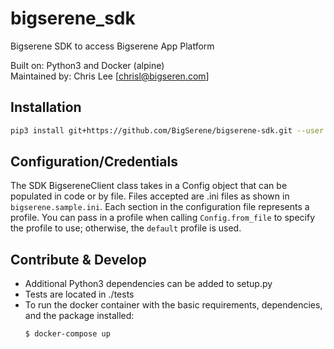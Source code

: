 # bigserene_sdk
Bigserene SDK to access Bigserene App Platform

Built on: Python3 and Docker (alpine)<br>
Maintained by: Chris Lee [chrisl@bigseren.com]

## Installation
```bash
pip3 install git+https://github.com/BigSerene/bigserene-sdk.git --user
```

## Configuration/Credentials
The SDK BigsereneClient class takes in a Config object that can be populated in code or by file. Files accepted are .ini files as shown in `bigserene.sample.ini`. Each section in the configuration file represents a profile. You can pass in a profile when calling `Config.from_file` to specify the profile to use; otherwise, the `default` profile is used.


## Contribute & Develop
- Additional Python3 dependencies can be added to setup.py
- Tests are located in ./tests <br>
- To run the docker container with the basic requirements, dependencies, and the package installed:
    ```bash
    $ docker-compose up
    ```
